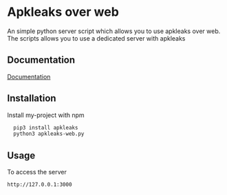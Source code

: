 
# Apkleaks over web

An simple python server script which allows you to use apkleaks over web. The scripts allows you to use a dedicated server with apkleaks 


## Documentation

[Documentation](https://github.com/dwisiswant0/apkleaks)


## Installation

Install my-project with npm

```bash
  pip3 install apkleaks
  python3 apkleaks-web.py
```
    

## Usage

To access the server

```
http://127.0.0.1:3000
```

